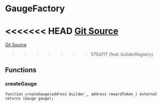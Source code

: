 # GaugeFactory

<<<<<<< HEAD
[Git Source](https://github.com/rsksmart/builder-incentives-sc/blob/d568903015f871eedd363a6c648861169e985892/src/gauge/GaugeFactory.sol)
=======
[Git Source](https://github.com/rsksmart/builder-incentives-sc/blob/d2969cf48df5747a801872ec11a9e5369ab00a1a/src/gauge/GaugeFactory.sol)
>>>>>>> 570d7f7 (feat: builderRegistry)

## Functions

### createGauge

```solidity
function createGauge(address builder_, address rewardToken_) external returns (Gauge gauge);
```
